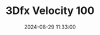 ---
layout: post
title: 3Dfx Velocity 100
summary: 
date: '2024-08-29 11:33:00'
tags: [3Dfx, Graphics Cards, PC, Voodoo]
---